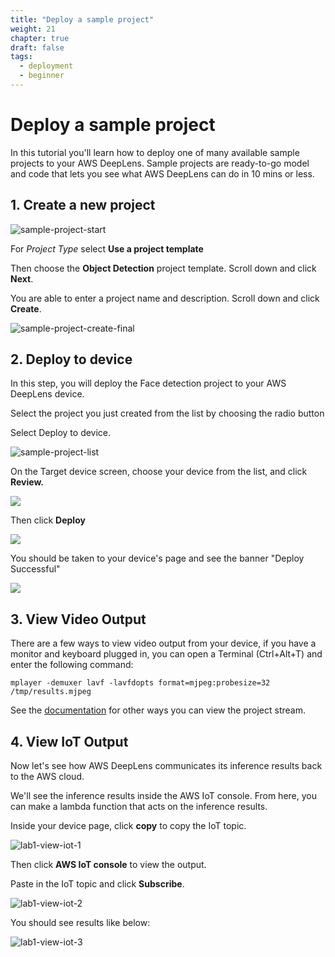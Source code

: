 ```yaml
---
title: "Deploy a sample project"
weight: 21
chapter: true
draft: false
tags:
  - deployment
  - beginner
---
```

# Deploy a sample project

In this tutorial you'll learn how to deploy one of many available sample projects to your AWS DeepLens. Sample projects are ready-to-go model and code that lets you see what AWS DeepLens can do in 10 mins or less.

## 1. Create a new project

![sample-project-start](/images/300_deploy_a_sample_project/lab1-sample-projects-1.png)

For *Project Type* select **Use a project template**

Then choose the **Object Detection** project template. Scroll down and click **Next**.

You are able to enter a project name and description. Scroll down and click **Create**.

![sample-project-create-final](/images/300_deploy_a_sample_project/lab1-sample-projects-2.png)

## 2. Deploy to device

In this step, you will deploy the Face detection project to your AWS DeepLens device.

Select the project you just created from the list by choosing the radio button

Select Deploy to device.

![sample-project-list](/images/300_deploy_a_sample_project/lab1-sample-projects.png)

On the Target device screen, choose your device from the list, and click **Review.**

![](/images/300_deploy_a_sample_project/lab1-sample-deploy-1.png)

Then click **Deploy**

![](/images/300_deploy_a_sample_project/lab1-sample-deploy-2.png)

You should be taken to your device's page and see the banner "Deploy Successful"

![](/images/300_deploy_a_sample_project/lab1-sample-deploy-3.png)

## 3. View Video Output

There are a few ways to view video output from your device, if you have a monitor and keyboard plugged in, you can open a Terminal (Ctrl+Alt+T) and enter the following command:

`mplayer -demuxer lavf -lavfdopts format=mjpeg:probesize=32 /tmp/results.mjpeg`

See the [documentation](https://docs.aws.amazon.com/deeplens/latest/dg/deeplens-viewing-output.html) for other ways you can view the project stream.

## 4. View IoT Output

Now let's see how AWS DeepLens communicates its inference results back to the AWS cloud.

We'll see the inference results inside the AWS IoT console. From here, you can make a lambda function that acts on the inference results.

Inside your device page, click **copy** to copy the IoT topic.

![lab1-view-iot-1](/images/300_deploy_a_sample_project/lab1-view-iot-1.png)

Then click **AWS IoT console** to view the output.

Paste in the IoT topic and click **Subscribe**.

![lab1-view-iot-2](/images/300_deploy_a_sample_project/lab1-view-iot-2.png)

You should see results like below:

![lab1-view-iot-3](/images/300_deploy_a_sample_project/lab1-view-iot-3.png)

